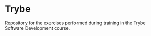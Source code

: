 # Trybe
Repository for the exercises performed during training in the Trybe Software Development course.
